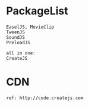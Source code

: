 PackageList
===========

	EaselJS, MovieClip
	TweenJS
	SoundJS
	PreloadJS

	all in one:
	CreateJS


CDN
===

	ref: http://code.createjs.com
